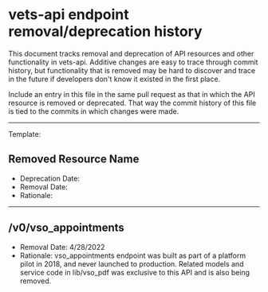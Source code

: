 # vets-api endpoint removal/deprecation history
This document tracks removal and deprecation of API resources and other functionality in vets-api. 
Additive changes are easy to trace through commit history, but functionality that is removed may be hard to 
discover and trace in the future if developers don't know it existed in the first place. 

Include an entry in this file in the same pull request as that in which the API resource is removed or 
deprecated. That way the commit history of this file is tied to the commits in which changes were made. 

---
Template:
## Removed Resource Name
* Deprecation Date:
* Removal Date: 
* Rationale: 

---

## /v0/vso_appointments
* Removal Date: 4/28/2022
* Rationale: vso_appointments endpoint was built as part of a platform pilot in 2018, and never 
launched to production. Related models and service code in lib/vso_pdf was exclusive to this API and is 
also being removed. 

